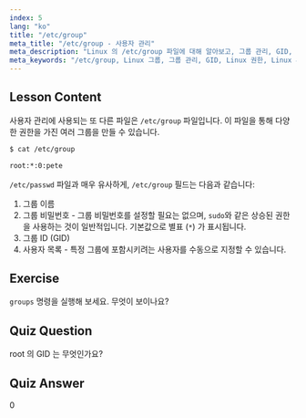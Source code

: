 ```yaml
---
index: 5
lang: "ko"
title: "/etc/group"
meta_title: "/etc/group - 사용자 관리"
meta_description: "Linux 의 /etc/group 파일에 대해 알아보고, 그룹 관리, GID, 사용자 권한을 이해합니다. 초보자를 위한 필수 Linux 그룹 파일 튜토리얼입니다."
meta_keywords: "/etc/group, Linux 그룹, 그룹 관리, GID, Linux 권한, Linux 튜토리얼, 초보자 Linux, Linux 가이드"
---
```


## Lesson Content

사용자 관리에 사용되는 또 다른 파일은 `/etc/group` 파일입니다. 이 파일을 통해 다양한 권한을 가진 여러 그룹을 만들 수 있습니다.

```bash
$ cat /etc/group

root:*:0:pete
```

`/etc/passwd` 파일과 매우 유사하게, `/etc/group` 필드는 다음과 같습니다:

1. 그룹 이름
2. 그룹 비밀번호 - 그룹 비밀번호를 설정할 필요는 없으며, `sudo`와 같은 상승된 권한을 사용하는 것이 일반적입니다. 기본값으로 별표 (`*`) 가 표시됩니다.
3. 그룹 ID (GID)
4. 사용자 목록 - 특정 그룹에 포함시키려는 사용자를 수동으로 지정할 수 있습니다.

## Exercise

`groups` 명령을 실행해 보세요. 무엇이 보이나요?

## Quiz Question

root 의 GID 는 무엇인가요?

## Quiz Answer

0
